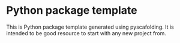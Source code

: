 Python package template
=======================
This is Python package template generated using pyscafolding.
It is intended to be good resource to start with any new project from.
